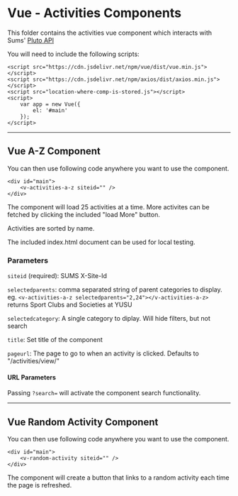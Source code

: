 # Vue - Activities Components

This folder contains the activities vue component which interacts with Sums' [Pluto API](https://github.com/University-of-Lincoln-SU/External-Developer-Docs/tree/master/PlutoAPI)

You will need to include the following scripts:

```
<script src="https://cdn.jsdelivr.net/npm/vue/dist/vue.min.js"></script>
<script src="https://cdn.jsdelivr.net/npm/axios/dist/axios.min.js"></script>
<script src="location-where-comp-is-stored.js"></script>
<script>
    var app = new Vue({
        el: '#main'
    });
</script>
```

---
## Vue A-Z Component
You can then use following code anywhere you want to use the component.

```
<div id="main">
    <v-activities-a-z siteid="" />
</div>
```

The component will load 25 activities at a time. More activites can be fetched by clicking the included "load More" button.

Activities are sorted by name.

The included index.html document can be used for local testing.

### Parameters
```siteid``` (required): SUMS X-Site-Id

```selectedparents```: comma separated string of parent categories to display.  
eg. ```<v-activities-a-z selectedparents="2,24"></v-activities-a-z>``` returns Sport Clubs and Societies at YUSU  

```selectedcategory```: A single category to diplay. Will hide filters, but not search

```title```: Set title of the component

```pageurl```: The page to go to when an activity is clicked. Defaults to "/activities/view/"

#### URL Parameters

Passing ```?search=``` will activate the component search functionality.

---
## Vue Random Activity Component
You can then use following code anywhere you want to use the component.

```
<div id="main">
    <v-random-activity siteid="" />
</div>
```

The component will create a button that links to a random activity each time the page is refreshed.